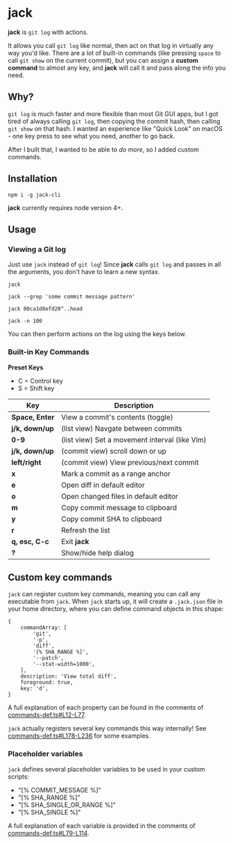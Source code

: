 # jack
**jack** is `git log` with actions.

It allows you call `git log` like normal, then act on that log in virtually any way you'd like. There are a lot of built-in commands (like pressing `space` to call `git show` on the current commit), but you can assign a **custom command** to almost any key, and **jack** will call it and pass along the info you need.

## Why?
`git log` is much faster and more flexible than most Git GUI apps, but I got tired of always calling `git log`, then copying the commit hash, then calling `git show` on that hash.  I wanted an experience like "Quick Look" on macOS - one key press to see what you need, another to go back.

After I built that, I wanted to be able to *do more*, so I added custom commands.

## Installation
```
npm i -g jack-cli
```

**jack** currently requires node version 4+.

## Usage
### Viewing a Git log
Just use `jack` instead of `git log`! Since **jack** calls `git log` and passes in all the arguments, you don't have to learn a new syntax.
```
jack

jack --grep 'some commit message pattern'

jack 00ca1d8efd20^..head

jack -n 100
```

You can then perform actions on the log using the keys below.

### Built-in Key Commands

**Preset Keys**

- C = Control key
- S = Shift key

Key | Description
------ | -----
**Space, Enter**    |  View a commit's contents (toggle)
**j/k, down/up**    |  (list view) Navgate between commits
**0-9**             |  (list view) Set a movement interval (like Vim)
**j/k, down/up**    |  (commit view) scroll down or up
**left/right**      |  (commit view) View previous/next commit
**x**               |  Mark a commit as a range anchor
**e**               |  Open diff in default editor
**o**               |  Open changed files in default editor
**m**               |  Copy commit message to clipboard
**y**               |  Copy commit SHA to clipboard
**r**               |  Refresh the list
**q, esc, C-c**     |  Exit **jack**
**?**               |  Show/hide help dialog

## Custom key commands

`jack` can register custom key commands, meaning you can call any executable from `jack`.  When `jack` starts up, it will create a `.jack.json` file in your home directory, where you can define command objects in this shape:
```
{
	commandArray: [
		'git',
		'-p',
		'diff',
		'[% SHA_RANGE %]',
		'--patch',
		'--stat-width=1000',
	],
	description: 'View total diff',
	foreground: true,
	key: 'd',
}
```
A full explanation of each property can be found in the comments of [commands-def.ts#L12-L77](https://github.com/drewbrokke/jack-cli/blob/master/src/util/commands-def.ts#L12-L77).

`jack` actually registers several key commands this way internally!  See [commands-def.ts#L178-L236](https://github.com/drewbrokke/jack-cli/blob/master/src/util/commands-def.ts#L178-L236) for some examples.

### Placeholder variables
`jack` defines several placeholder variables to be used in your custom scripts:
- "[% COMMIT_MESSAGE %]"
- "[% SHA_RANGE %]"
- "[% SHA\_SINGLE\_OR_RANGE %]"
- "[% SHA_SINGLE %]"

A full explanation of each variable is provided in the comments of [commands-def.ts#L79-L114](https://github.com/drewbrokke/jack-cli/blob/master/src/util/commands-def.ts#L79-L114).
